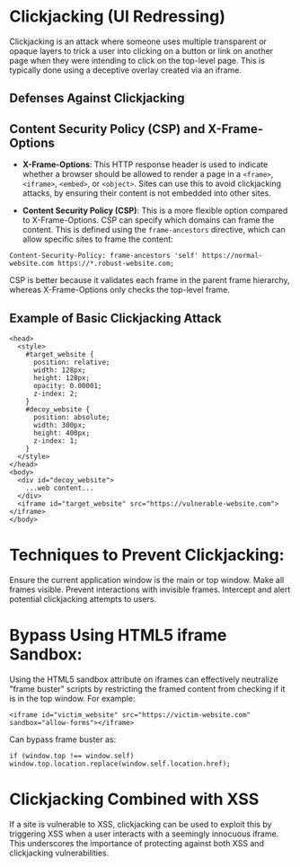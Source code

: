# Clickjacking (UI Redressing)

Clickjacking is an attack where someone uses multiple transparent or opaque layers to trick a user into clicking on a button or link on another page when they were intending to click on the top-level page. This is typically done using a deceptive overlay created via an iframe.

## Defenses Against Clickjacking

## Content Security Policy (CSP) and X-Frame-Options

- **X-Frame-Options**: This HTTP response header is used to indicate whether a browser should be allowed to render a page in a `<frame>`, `<iframe>`, `<embed>`, or `<object>`. Sites can use this to avoid clickjacking attacks, by ensuring their content is not embedded into other sites.

- **Content Security Policy (CSP)**: This is a more flexible option compared to X-Frame-Options. CSP can specify which domains can frame the content. This is defined using the `frame-ancestors` directive, which can allow specific sites to frame the content:

```
Content-Security-Policy: frame-ancestors 'self' https://normal-website.com https://*.robust-website.com;
```
CSP is better because it validates each frame in the parent frame hierarchy, whereas X-Frame-Options only checks the top-level frame.

## Example of Basic Clickjacking Attack
```
<head>
  <style>
    #target_website {
      position: relative;
      width: 128px;
      height: 128px;
      opacity: 0.00001;
      z-index: 2;
    }
    #decoy_website {
      position: absolute;
      width: 300px;
      height: 400px;
      z-index: 1;
    }
  </style>
</head>
<body>
  <div id="decoy_website">
	...web content...
  </div>
  <iframe id="target_website" src="https://vulnerable-website.com"></iframe>
</body>
```
# Techniques to Prevent Clickjacking:

Ensure the current application window is the main or top window.
Make all frames visible.
Prevent interactions with invisible frames.
Intercept and alert potential clickjacking attempts to users.

# Bypass Using HTML5 iframe Sandbox:

Using the HTML5 sandbox attribute on iframes can effectively neutralize "frame buster" scripts by restricting the framed content from checking if it is in the top window. For example:
```
<iframe id="victim_website" src="https://victim-website.com" sandbox="allow-forms"></iframe>
```

Can bypass frame buster as:

```
if (window.top !== window.self) window.top.location.replace(window.self.location.href);
```

# Clickjacking Combined with XSS

If a site is vulnerable to XSS, clickjacking can be used to exploit this by triggering XSS when a user interacts with a seemingly innocuous iframe. This underscores the importance of protecting against both XSS and clickjacking vulnerabilities.

